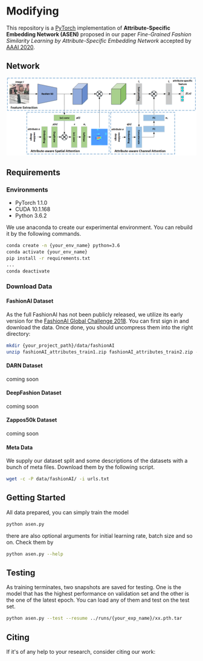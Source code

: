 # Modifying

This repository is a [PyTorch]( https://pytorch.org/ ) implementation of **Attribute-Specific Embedding Network (ASEN)** proposed in our paper *Fine-Grained Fashion Similarity Learning by Attribute-Specific Embedding Network* accepted by [AAAI 2020]( https://aaai.org/Conferences/AAAI-20/ ).

## Network

![ASEN](images/framework.png)

## Requirements

### Environments

* PyTorch 1.1.0
* CUDA 10.1.168
* Python 3.6.2

We use anaconda to create our experimental environment. You can rebuild it by the following commands.

```sh
conda create -n {your_env_name} python=3.6
conda activate {your_env_name}
pip install -r requirements.txt
...
conda deactivate
```

### Download Data

#### FashionAI Dataset

As the full FashionAI has not been publicly released, we utilize its early version for the [FashionAI Global Challenge 2018](https://tianchi.aliyun.com/markets/tianchi/FashionAI). You can first sign in and download the data. Once done, you should uncompress them into the right directory:

```sh
mkdir {your_project_path}/data/fashionAI
unzip fashionAI_attributes_train1.zip fashionAI_attributes_train2.zip -d {your_project_path}/data/fashionAI
```

#### DARN Dataset

coming soon

#### DeepFashion Dataset

coming soon

#### Zappos50k Dataset

coming soon

#### Meta Data

We supply our dataset split and some descriptions of the datasets with a bunch of meta files. Download them by the following script.

```sh
wget -c -P data/fashionAI/ -i urls.txt
```

## Getting Started

All data prepared, you can simply train the model

```sh
python asen.py
```

there are also optional arguments for initial learning rate, batch size and so on. Check them by 

```sh
python asen.py --help
```

## Testing

As training terminates, two snapshots are saved for testing. One is the model that has the highest performance on validation set and the other is the one of the latest epoch. You can load any of them and test on the test set.

```sh
python asen.py --test --resume ../runs/{your_exp_name}/xx.pth.tar
```

## Citing

If it's of any help to your research, consider citing our work:
